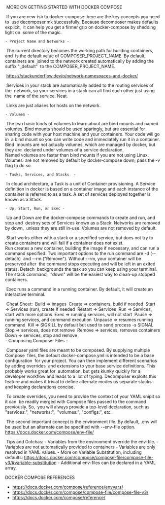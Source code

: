 
​                MORE ON GETTING STARTED WITH DOCKER COMPOSE

​    If you are new-ish to docker-compose: here are the key concepts you need to
​    use decomposer.mk successfully. Because decomposer makes defaults explicit,
​    it can help you get a firmer grip on docker-compose by shedding light on
​    some of the magic.

    - Project Name and Networks - 

​    The current directory becomes the working path for building containers, and 
​    is the default value of COMPOSER_PROJECT_NAME. By default, containers are 
​    joined to the network created automatically by adding the suffix "_default" 
​    to the COMPOSER_PROJECT_NAME. 

​    https://stackunderflow.dev/p/network-namespaces-and-docker/

​    Services in your stack are automatically added to the routing services of the 
​    network, so your services in a stack can all find each other just using the
​    name of the service. Neat.

​    Links are just aliases for hosts on the network.

    - Volumes - 

​    The two basic kinds of volumes to learn about are bind mounts and 
​    named volumes. Bind mounts should be used sparingly, but are essential for 
​    sharing code with your host machine and your containers. Your code will go in
​    a bind mount so you can write code and immediately run it in a container. Bind
​    mounts are not actually volumes, which are managed by docker, but they are 
​    declared under volumes of a service declaration.
​    
​    Named volumes are faster than bind mounts if you are not using Linux. Volumes 
​    are not removed by default by docker-compose down; pass the -v flag to do so.

    - Tasks, Services, and Stacks  - 

​    In cloud architecture, a Task is a unit of Container provisioning. A Service
​    definition in docker is based on a container image and each instance of the 
​    container is referred to as a task. A set of services deployed together is
​    known as a Stack.

    - Up, Start, Run, or Exec - 

​    Up and Down are the docker-compose commands to create and run, and stop and 
​    destroy sets of Services known as a Stack. Networks are removed by down, 
​    unless they are still in-use. Volumes are not removed by default.

​    Start works either with a stack or a specified service, but does not try to
​    create containers and will fail if a container does not exist.
​    
​    Run creates a new container, building the image if necessary, and can run a 
​    command specified. Two important options to the run command are -d (--detach)
​    and --rm ("Remove"). Without --rm, your container will be preserved after
​    the command stops executing and will be left in an exited status. Detach 
​    backgrounds the task so you can keep using your terminal. The stack command, 
​    "down" will be the easiest way to clean-up stopped containers.

​    Exec runs a command in a running container. By default, it will create an
​    interactive terminal.

​    Cheat Sheet:
​        Build => images
​        Create => containers, build if needed
​        Start => Services (run), create if needed
​        Restart => Services
​        Run => Services, start with more options
​        Exec => running services, will not start
​        Pause => running services, and command execution
​        Unpause => resumes running command
​        Kill => SIGKILL by default but used to send process -s SIGNAL
​        Stop => services, does not remove
​        Remove => services, removes containers
​        Down => services, stop and remove
​    
    - Composing Composer Files -

​    Composer yaml files are meant to be composed. By supplying multiple Compose
​    files, the default docker-compose.yml is intended to be a base configuration
​    for your project. You can then implement different scenarios by adding overrides
​    and extensions to your base service definitions. This probably works great for
​    automation, but gets klunky quickly for a developer workflow and leads to a 
​    lot of typing. Decomposer exploits this feature and makes it trivial to define
​    alternate modes as separate stacks and keeping declarations concise.

​    To create overrides, you need to provide the context of your YAML snipit so it can
​    be readily merged with Compose files passed to the command previously. So,
​    you will always provide a top-level declaration, such as "services:", "networks:",
​    "volumes:", "configs:", etc.

​    The second important concept is the environment file. By default, .env will 
​    be used but an alternate can be specified with --env-file option.
​    https://docs.docker.com/compose/env-file/

​    Tips and Gotchas:
     - Variables from the environment override the env-file.
          - Variables are not automatically provided to containers
          - Variables are only resolved in YAML values.
               - More on Variable Substitution, including defaults: 
             https://docs.docker.com/compose/compose-file/compose-file-v3/#variable-substitution
               - Additional env-files can be declared in a YAML array.


DOCKER COMPOSE REFERENCES 

 - https://docs.docker.com/compose/reference/envvars/
 - https://docs.docker.com/compose/compose-file/compose-file-v3/
 - https://docs.docker.com/compose/reference/
